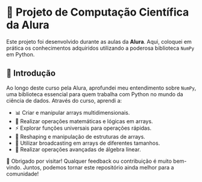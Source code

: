 # 🚀 Projeto de Computação Científica da Alura

Este projeto foi desenvolvido durante as aulas da **Alura**. Aqui, coloquei em prática os conhecimentos adquiridos utilizando a poderosa biblioteca `NumPy` em Python.

## 📌 Introdução

Ao longo deste curso pela Alura, aprofundei meu entendimento sobre `NumPy`, uma biblioteca essencial para quem trabalha com Python no mundo da ciência de dados. Através do curso, aprendi a:

- 📊 Criar e manipular arrays multidimensionais.
- 🧮 Realizar operações matemáticas e lógicas em arrays.
- ⚡ Explorar funções universais para operações rápidas.
- 🔄 Reshaping e manipulação de estruturas de arrays.
- 📡 Utilizar broadcasting em arrays de diferentes tamanhos.
- 📐 Realizar operações avançadas de álgebra linear.

🙏 Obrigado por visitar! Qualquer feedback ou contribuição é muito bem-vindo. Juntos, podemos tornar este repositório ainda melhor para a comunidade!
